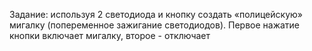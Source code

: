 Задание: используя 2 светодиода и кнопку создать «полицейскую» мигалку (попеременное зажигание светодиодов). Первое нажатие кнопки включает мигалку, второе - отключает

